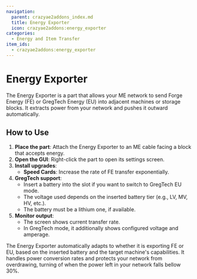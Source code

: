 ```yaml
---
navigation:
  parent: crazyae2addons_index.md
  title: Energy Exporter
  icon: crazyae2addons:energy_exporter
categories:
  - Energy and Item Transfer
item_ids:
  - crazyae2addons:energy_exporter
---
```


# Energy Exporter

The Energy Exporter is a part that allows your ME network to send Forge Energy (FE) or GregTech Energy (EU) into adjacent machines or storage blocks. It extracts power from your network and pushes it outward automatically.

## How to Use

1. **Place the part**: Attach the Energy Exporter to an ME cable facing a block that accepts energy.
2. **Open the GUI**: Right-click the part to open its settings screen.
3. **Install upgrades**:
    - **Speed Cards**: Increase the rate of FE transfer exponentially.
4. **GregTech support**:
    - Insert a battery into the slot if you want to switch to GregTech EU mode.
    - The voltage used depends on the inserted battery tier (e.g., LV, MV, HV, etc.).
    - The battery must be a lithium one, if available.
5. **Monitor output**:
    - The screen shows current transfer rate.
    - In GregTech mode, it additionally shows configured voltage and amperage.

The Energy Exporter automatically adapts to whether it is exporting FE or EU, based on the inserted battery and the target machine's capabilities. It handles power conversion rates and protects your network from overdrawing, turning of when the power left in your network falls bellow 30%.